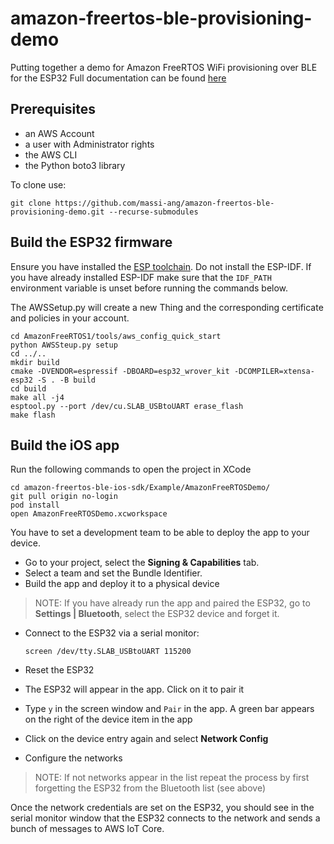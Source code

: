 # amazon-freertos-ble-provisioning-demo
Putting together a demo for Amazon FreeRTOS WiFi provisioning over BLE for the ESP32
Full documentation can be found [here](https://docs.aws.amazon.com/freertos/latest/userguide/ble-demo.html)

## Prerequisites
* an AWS Account
* a user with Administrator rights
* the AWS CLI
* the Python boto3 library

To clone use:

```
git clone https://github.com/massi-ang/amazon-freertos-ble-provisioning-demo.git --recurse-submodules
```

## Build the ESP32 firmware

Ensure you have installed the [ESP toolchain](https://docs.espressif.com/projects/esp-idf/en/v3.3/get-started-cmake/index.html#step-1-set-up-toolchain). 
Do not install the ESP-IDF. 
If you have already installed ESP-IDF make sure that the `IDF_PATH` environment variable is unset before running the commands below.

The AWSSetup.py will create a new Thing and the corresponding certificate and policies in your account.

```
cd AmazonFreeRTOS1/tools/aws_config_quick_start
python AWSSteup.py setup
cd ../..
mkdir build
cmake -DVENDOR=espressif -DBOARD=esp32_wrover_kit -DCOMPILER=xtensa-esp32 -S . -B build
cd build
make all -j4
esptool.py --port /dev/cu.SLAB_USBtoUART erase_flash
make flash
```

## Build the iOS app

Run the following commands to open the project in XCode

```
cd amazon-freertos-ble-ios-sdk/Example/AmazonFreeRTOSDemo/
git pull origin no-login
pod install
open AmazonFreeRTOSDemo.xcworkspace
```

You have to set a development team to be able to deploy the app to your device.
* Go to your project, select the **Signing & Capabilities** tab. 
* Select a team and set the Bundle Identifier.
* Build the app and deploy it to a physical device

> NOTE: If you have already run the app and paired the ESP32, go to **Settings | Bluetooth**, select the ESP32 device and forget it.

* Connect to the ESP32 via a serial monitor:

  ```
  screen /dev/tty.SLAB_USBtoUART 115200
  ```

* Reset the ESP32
* The ESP32 will appear in the app. Click on it to pair it
* Type `y` in the screen window and `Pair` in the app. A green bar appears on the right of the device item in the app
* Click on the device entry again and select **Network Config**
* Configure the networks

> NOTE: If not networks appear in the list repeat the process by first forgetting the ESP32 from the Bluetooth list (see above)

Once the network credentials are set on the ESP32, you should see in the serial monitor window that the ESP32 connects to the network and sends a bunch of messages to AWS IoT Core.


